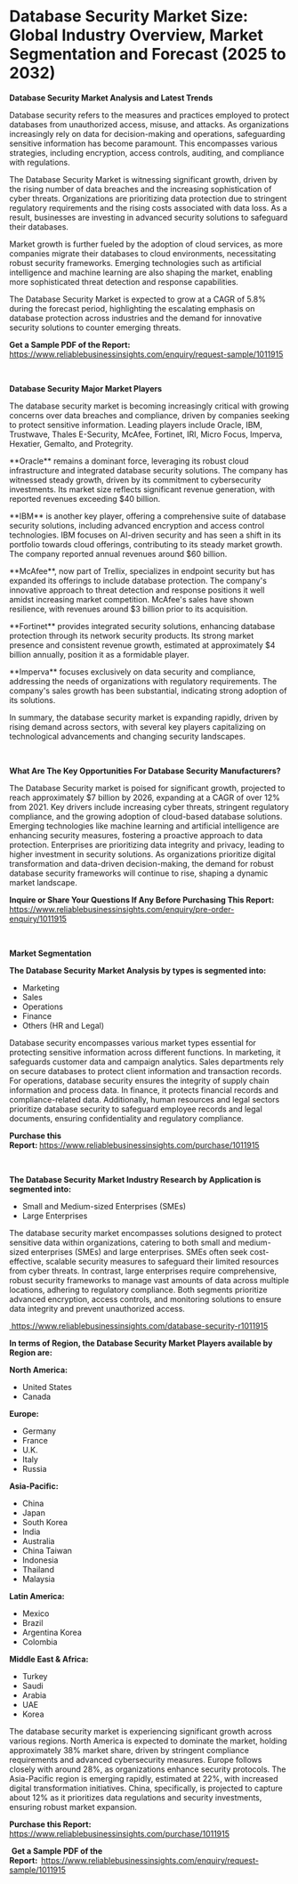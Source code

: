 <p><h1>Database Security Market Size: Global Industry Overview, Market Segmentation and Forecast (2025 to 2032)</h1></p><p><strong>Database Security Market Analysis and Latest Trends</strong></p>
<p><p>Database security refers to the measures and practices employed to protect databases from unauthorized access, misuse, and attacks. As organizations increasingly rely on data for decision-making and operations, safeguarding sensitive information has become paramount. This encompasses various strategies, including encryption, access controls, auditing, and compliance with regulations.</p><p>The Database Security Market is witnessing significant growth, driven by the rising number of data breaches and the increasing sophistication of cyber threats. Organizations are prioritizing data protection due to stringent regulatory requirements and the rising costs associated with data loss. As a result, businesses are investing in advanced security solutions to safeguard their databases.</p><p>Market growth is further fueled by the adoption of cloud services, as more companies migrate their databases to cloud environments, necessitating robust security frameworks. Emerging technologies such as artificial intelligence and machine learning are also shaping the market, enabling more sophisticated threat detection and response capabilities.</p><p>The Database Security Market is expected to grow at a CAGR of 5.8% during the forecast period, highlighting the escalating emphasis on database protection across industries and the demand for innovative security solutions to counter emerging threats.</p></p>
<p><strong>Get a Sample PDF of the Report:&nbsp;</strong> <a href="https://www.reliablebusinessinsights.com/enquiry/request-sample/1011915?utm_campaign=2265&utm_medium=2&utm_source=Github&utm_content=ia&utm_term=17042025&utm_id=database-security">https://www.reliablebusinessinsights.com/enquiry/request-sample/1011915</a></p>
<p>&nbsp;</p>
<p><strong>Database Security Major Market Players</strong></p>
<p><p>The database security market is becoming increasingly critical with growing concerns over data breaches and compliance, driven by companies seeking to protect sensitive information. Leading players include Oracle, IBM, Trustwave, Thales E-Security, McAfee, Fortinet, IRI, Micro Focus, Imperva, Hexatier, Gemalto, and Protegrity.</p><p>**Oracle** remains a dominant force, leveraging its robust cloud infrastructure and integrated database security solutions. The company has witnessed steady growth, driven by its commitment to cybersecurity investments. Its market size reflects significant revenue generation, with reported revenues exceeding $40 billion.</p><p>**IBM** is another key player, offering a comprehensive suite of database security solutions, including advanced encryption and access control technologies. IBM focuses on AI-driven security and has seen a shift in its portfolio towards cloud offerings, contributing to its steady market growth. The company reported annual revenues around $60 billion.</p><p>**McAfee**, now part of Trellix, specializes in endpoint security but has expanded its offerings to include database protection. The company's innovative approach to threat detection and response positions it well amidst increasing market competition. McAfee's sales have shown resilience, with revenues around $3 billion prior to its acquisition.</p><p>**Fortinet** provides integrated security solutions, enhancing database protection through its network security products. Its strong market presence and consistent revenue growth, estimated at approximately $4 billion annually, position it as a formidable player.</p><p>**Imperva** focuses exclusively on data security and compliance, addressing the needs of organizations with regulatory requirements. The company's sales growth has been substantial, indicating strong adoption of its solutions.</p><p>In summary, the database security market is expanding rapidly, driven by rising demand across sectors, with several key players capitalizing on technological advancements and changing security landscapes.</p></p>
<p>&nbsp;</p>
<p><strong>What Are The Key Opportunities For Database Security Manufacturers?</strong></p>
<p><p>The Database Security market is poised for significant growth, projected to reach approximately $7 billion by 2026, expanding at a CAGR of over 12% from 2021. Key drivers include increasing cyber threats, stringent regulatory compliance, and the growing adoption of cloud-based database solutions. Emerging technologies like machine learning and artificial intelligence are enhancing security measures, fostering a proactive approach to data protection. Enterprises are prioritizing data integrity and privacy, leading to higher investment in security solutions. As organizations prioritize digital transformation and data-driven decision-making, the demand for robust database security frameworks will continue to rise, shaping a dynamic market landscape.</p></p>
<p><strong>Inquire or Share Your Questions If Any Before Purchasing This Report:</strong> <a href="https://www.reliablebusinessinsights.com/enquiry/pre-order-enquiry/1011915?utm_campaign=2265&utm_medium=2&utm_source=Github&utm_content=ia&utm_term=17042025&utm_id=database-security">https://www.reliablebusinessinsights.com/enquiry/pre-order-enquiry/1011915</a></p>
<p>&nbsp;</p>
<p><strong>Market Segmentation</strong></p>
<p><strong>The Database Security Market Analysis by types is segmented into:</strong></p>
<p><ul><li>Marketing</li><li>Sales</li><li>Operations</li><li>Finance</li><li>Others (HR and Legal)</li></ul></p>
<p><p>Database security encompasses various market types essential for protecting sensitive information across different functions. In marketing, it safeguards customer data and campaign analytics. Sales departments rely on secure databases to protect client information and transaction records. For operations, database security ensures the integrity of supply chain information and process data. In finance, it protects financial records and compliance-related data. Additionally, human resources and legal sectors prioritize database security to safeguard employee records and legal documents, ensuring confidentiality and regulatory compliance.</p></p>
<p><strong>Purchase this Report:&nbsp;</strong><a href="https://www.reliablebusinessinsights.com/purchase/1011915?utm_campaign=2265&utm_medium=2&utm_source=Github&utm_content=ia&utm_term=17042025&utm_id=database-security">https://www.reliablebusinessinsights.com/purchase/1011915</a></p>
<p>&nbsp;</p>
<p><strong>The Database Security Market Industry Research by Application is segmented into:</strong></p>
<p><ul><li>Small and Medium-sized Enterprises (SMEs)</li><li>Large Enterprises</li></ul></p>
<p><p>The database security market encompasses solutions designed to protect sensitive data within organizations, catering to both small and medium-sized enterprises (SMEs) and large enterprises. SMEs often seek cost-effective, scalable security measures to safeguard their limited resources from cyber threats. In contrast, large enterprises require comprehensive, robust security frameworks to manage vast amounts of data across multiple locations, adhering to regulatory compliance. Both segments prioritize advanced encryption, access controls, and monitoring solutions to ensure data integrity and prevent unauthorized access.</p></p>
<p><a href="https://www.reliablebusinessinsights.com/database-security-r1011915?utm_campaign=2265&utm_medium=2&utm_source=Github&utm_content=ia&utm_term=17042025&utm_id=database-security">&nbsp;https://www.reliablebusinessinsights.com/database-security-r1011915</a></p>
<p><strong>In terms of Region, the Database Security Market Players available by Region are:</strong></p>
<p>
    <p> <strong> North America: </strong>
        <ul>
            <li>United States</li>
            <li>Canada</li>
        </ul>
        </p> 
    <p> <strong> Europe: </strong>
        <ul>
            <li>Germany</li>
            <li>France</li>
            <li>U.K.</li>
            <li>Italy</li>
            <li>Russia</li>
        </ul>
        </p> 
    <p> <strong> Asia-Pacific: </strong>
        <ul>
            <li>China</li>
            <li>Japan</li>
            <li>South Korea</li>
            <li>India</li>
            <li>Australia</li>
            <li>China Taiwan</li>
            <li>Indonesia</li>
            <li>Thailand</li>
            <li>Malaysia</li>
        </ul>
        </p> 
    <p> <strong> Latin America: </strong>
        <ul>
            <li>Mexico</li>
            <li>Brazil</li>
            <li>Argentina Korea</li>
            <li>Colombia</li>
        </ul>
        </p> 
    <p> <strong> Middle East & Africa: </strong>
        <ul>
            <li>Turkey</li>
            <li>Saudi</li>
            <li>Arabia</li>
            <li>UAE</li>
            <li>Korea</li>
        </ul>
    </p>
    </p>
<p><p>The database security market is experiencing significant growth across various regions. North America is expected to dominate the market, holding approximately 38% market share, driven by stringent compliance requirements and advanced cybersecurity measures. Europe follows closely with around 28%, as organizations enhance security protocols. The Asia-Pacific region is emerging rapidly, estimated at 22%, with increased digital transformation initiatives. China, specifically, is projected to capture about 12% as it prioritizes data regulations and security investments, ensuring robust market expansion.</p></p>
<p><strong>Purchase this Report: </strong><a href="https://www.reliablebusinessinsights.com/purchase/1011915?utm_campaign=2265&utm_medium=2&utm_source=Github&utm_content=ia&utm_term=17042025&utm_id=database-security">https://www.reliablebusinessinsights.com/purchase/1011915</a></p>
<p>&nbsp;<strong>Get a Sample PDF of the Report:&nbsp;&nbsp;</strong><a href="https://www.reliablebusinessinsights.com/enquiry/request-sample/1011915?utm_campaign=2265&utm_medium=2&utm_source=Github&utm_content=ia&utm_term=17042025&utm_id=database-security">https://www.reliablebusinessinsights.com/enquiry/request-sample/1011915</a></p>
<p><strong></strong></p>
<p><p></p><p></p><p></p></p>